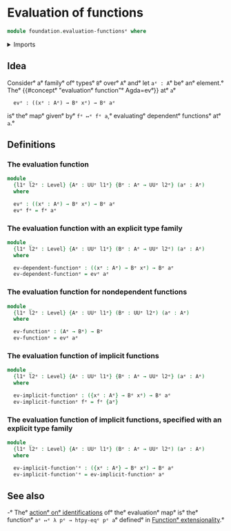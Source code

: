 # Evaluation of functions

```agda
module foundation.evaluation-functionsᵉ where
```

<details><summary>Imports</summary>

```agda
open import foundation.action-on-identifications-functionsᵉ
open import foundation.universe-levelsᵉ

open import foundation-core.identity-typesᵉ
```

</details>

## Idea

Considerᵉ aᵉ familyᵉ ofᵉ typesᵉ `B`ᵉ overᵉ `A`ᵉ andᵉ let `aᵉ : A`ᵉ beᵉ anᵉ element.ᵉ Theᵉ
{{#conceptᵉ "evaluationᵉ function"ᵉ Agda=evᵉ}} atᵉ `a`ᵉ

```text
  evᵉ : ((xᵉ : Aᵉ) → Bᵉ xᵉ) → Bᵉ aᵉ
```

isᵉ theᵉ mapᵉ givenᵉ byᵉ `fᵉ ↦ᵉ fᵉ a`,ᵉ evaluatingᵉ dependentᵉ functionsᵉ atᵉ `a`.ᵉ

## Definitions

### The evaluation function

```agda
module _
  {l1ᵉ l2ᵉ : Level} {Aᵉ : UUᵉ l1ᵉ} {Bᵉ : Aᵉ → UUᵉ l2ᵉ} (aᵉ : Aᵉ)
  where

  evᵉ : ((xᵉ : Aᵉ) → Bᵉ xᵉ) → Bᵉ aᵉ
  evᵉ fᵉ = fᵉ aᵉ
```

### The evaluation function with an explicit type family

```agda
module _
  {l1ᵉ l2ᵉ : Level} {Aᵉ : UUᵉ l1ᵉ} (Bᵉ : Aᵉ → UUᵉ l2ᵉ) (aᵉ : Aᵉ)
  where

  ev-dependent-functionᵉ : ((xᵉ : Aᵉ) → Bᵉ xᵉ) → Bᵉ aᵉ
  ev-dependent-functionᵉ = evᵉ aᵉ
```

### The evaluation function for nondependent functions

```agda
module _
  {l1ᵉ l2ᵉ : Level} {Aᵉ : UUᵉ l1ᵉ} (Bᵉ : UUᵉ l2ᵉ) (aᵉ : Aᵉ)
  where

  ev-functionᵉ : (Aᵉ → Bᵉ) → Bᵉ
  ev-functionᵉ = evᵉ aᵉ
```

### The evaluation function of implicit functions

```agda
module _
  {l1ᵉ l2ᵉ : Level} {Aᵉ : UUᵉ l1ᵉ} {Bᵉ : Aᵉ → UUᵉ l2ᵉ} (aᵉ : Aᵉ)
  where

  ev-implicit-functionᵉ : ({xᵉ : Aᵉ} → Bᵉ xᵉ) → Bᵉ aᵉ
  ev-implicit-functionᵉ fᵉ = fᵉ {aᵉ}
```

### The evaluation function of implicit functions, specified with an explicit type family

```agda
module _
  {l1ᵉ l2ᵉ : Level} {Aᵉ : UUᵉ l1ᵉ} (Bᵉ : Aᵉ → UUᵉ l2ᵉ) (aᵉ : Aᵉ)
  where

  ev-implicit-function'ᵉ : ({xᵉ : Aᵉ} → Bᵉ xᵉ) → Bᵉ aᵉ
  ev-implicit-function'ᵉ = ev-implicit-functionᵉ aᵉ
```

## See also

-ᵉ Theᵉ
  [actionᵉ onᵉ identifications](foundation.action-on-identifications-functions.mdᵉ)
  ofᵉ theᵉ evaluationᵉ mapᵉ isᵉ theᵉ functionᵉ `aᵉ ↦ᵉ λ pᵉ → htpy-eqᵉ pᵉ a`ᵉ definedᵉ in
  [Functionᵉ extensionality](foundation.function-extensionality.md).ᵉ